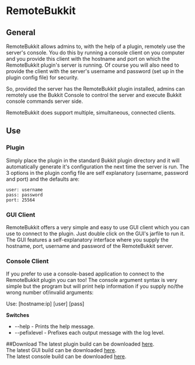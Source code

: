 # RemoteBukkit
## General
RemoteBukkit allows admins to, with the help of a plugin, remotely use the server's console. You do this by running a console client on you computer and you provide this client with the hostname and port on which the RemoteBukkit plugin's server is running. Of course you will also need to provide the client with the server's username and password (set up in the plugin config file) for security.

So, provided the server has the RemoteBukkit plugin installed, admins can remotely use the Bukkit Console to control the server and execute Bukkit console commands server side.

RemoteBukkit does support multiple, simultaneous, connected clients.

## Use
### Plugin
Simply place the plugin in the standard Bukkit plugin directory and it will automatically generate it's configuration the next time the server is run. The 3 options in the plugin config file are self explanatory (username, password and port) and the defaults are:

    user: username
    pass: password
    port: 25564 

### GUI Client
RemoteBukkit offers a very simple and easy to use GUI client which you can use to connect to the plugin. Just double click on the GUI's jarfile to run it. The GUI features a self-explanatory interface where you supply the hostname, port, username and password of the RemoteBukkit server.

### Console Client
If you prefer to use a console-based application to connect to the RemoteBukkit plugin you can too! The console argument syntax is very simple but the program but will print help information if you supply no/the wrong number of/invalid arguments:

Use: [hostname:ip] [user] [pass] <switches>

**Switches**

* --help - Prints the help message.
* --pefixlevel - Prefixes each output message with the log level. 

##Download
The latest plugin build can be downloaded [here](http://dev.bukkit.org/server-mods/remotebukkit/files/12-plugin-v1-2-1/).  
The latest GUI build can be downloaded [here](http://dev.bukkit.org/server-mods/remotebukkit/files/11-gui-v1-0-1/).  
The latest console build can be downloaded [here](http://dev.bukkit.org/server-mods/remotebukkit/files/10-console-v1-3-1/).  